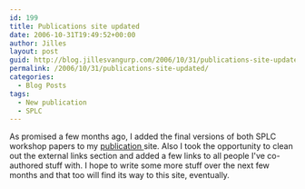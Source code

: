 ```yaml
---
id: 199
title: Publications site updated
date: 2006-10-31T19:49:52+00:00
author: Jilles
layout: post
guid: http://blog.jillesvangurp.com/2006/10/31/publications-site-updated/
permalink: /2006/10/31/publications-site-updated/
categories:
  - Blog Posts
tags:
  - New publication
  - SPLC
---
```

As promised a few months ago, I added the final versions of both SPLC workshop papers to my [publication ](http://publications.jillesvangurp.com)site. Also I took the opportunity to clean out the external links section and added a few links to all people I've co-authored stuff with. I hope to write some more stuff over the next few months and that too will find its way to this site, eventually.